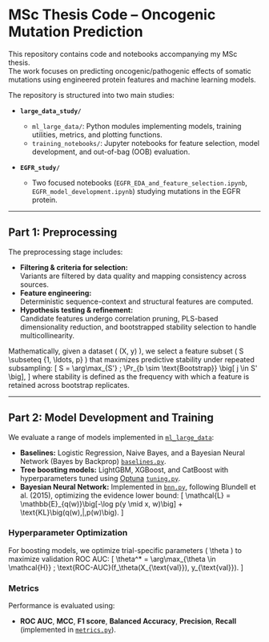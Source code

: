 # MSc Thesis Code – Oncogenic Mutation Prediction

This repository contains code and notebooks accompanying my MSc thesis.  
The work focuses on predicting oncogenic/pathogenic effects of somatic mutations using engineered protein features and machine learning models.

The repository is structured into two main studies:

- **`large_data_study/`**  
  - `ml_large_data/`: Python modules implementing models, training utilities, metrics, and plotting functions.  
  - `training_notebooks/`: Jupyter notebooks for feature selection, model development, and out-of-bag (OOB) evaluation.  

- **`EGFR_study/`**  
  - Two focused notebooks (`EGFR_EDA_and_feature_selection.ipynb`, `EGFR_model_development.ipynb`) studying mutations in the EGFR protein.

---

## Part 1: Preprocessing

The preprocessing stage includes:

- **Filtering & criteria for selection:**  
  Variants are filtered by data quality and mapping consistency across sources.  
- **Feature engineering:**  
  Deterministic sequence-context and structural features are computed.  
- **Hypothesis testing & refinement:**  
  Candidate features undergo correlation pruning, PLS-based dimensionality reduction, and bootstrapped stability selection to handle multicollinearity.  

Mathematically, given a dataset \( (X, y) \), we select a feature subset \( S \subseteq \{1, \ldots, p\} \) that maximizes predictive stability under repeated subsampling:
\[
S = \arg\max_{S'} \; \Pr_{b \sim \text{Bootstrap}} \big[ j \in S' \big],
\]
where stability is defined as the frequency with which a feature is retained across bootstrap replicates.

---

## Part 2: Model Development and Training

We evaluate a range of models implemented in [`ml_large_data`](./large_data_study/ml_large_data):

- **Baselines:** Logistic Regression, Naive Bayes, and a Bayesian Neural Network (Bayes by Backprop) [`baselines.py`](./large_data_study/ml_large_data/baselines.py).  
- **Tree boosting models:** LightGBM, XGBoost, and CatBoost with hyperparameters tuned using [Optuna](https://optuna.org/) [`tuning.py`](./large_data_study/ml_large_data/tuning.py).  
- **Bayesian Neural Network:** Implemented in [`bnn.py`](./large_data_study/ml_large_data/bnn.py), following Blundell et al. (2015), optimizing the evidence lower bound:
  \[
  \mathcal{L} = \mathbb{E}_{q(w)}\big[-\log p(y \mid x, w)\big] + \text{KL}\big(q(w)\,\|\,p(w)\big).
  \]

### Hyperparameter Optimization
For boosting models, we optimize trial-specific parameters \( \theta \) to maximize validation ROC AUC:
\[
\theta^* = \arg\max_{\theta \in \mathcal{H}} \; \text{ROC-AUC}(f_\theta(X_{\text{val}}), y_{\text{val}}).
\]

### Metrics
Performance is evaluated using:  
- **ROC AUC**, **MCC**, **F1 score**, **Balanced Accuracy**, **Precision**, **Recall**  
(implemented in [`metrics.py`](./large_data_study/ml_large_data/metrics.py)).
